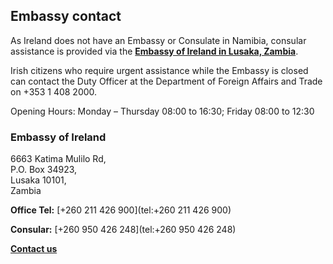 ## Embassy contact

As Ireland does not have an Embassy or Consulate in Namibia, consular assistance is provided via the [**Embassy of Ireland in Lusaka, Zambia**](https://www.ireland.ie/en/zambia/lusaka/).

Irish citizens who require urgent assistance while the Embassy is closed can contact the Duty Officer at the Department of Foreign Affairs and Trade on +353 1 408 2000.

Opening Hours: Monday – Thursday 08:00 to 16:30; Friday 08:00 to 12:30

### Embassy of Ireland

6663 Katima Mulilo Rd,   
P.O. Box 34923,   
Lusaka 10101,   
Zambia

**Office Tel:** [+260 211 426 900](tel:+260 211 426 900)

**Consular:** [+260 950 426 248](tel:+260 950 426 248)

[**Contact us**](/en/zambia/lusaka/contact/)